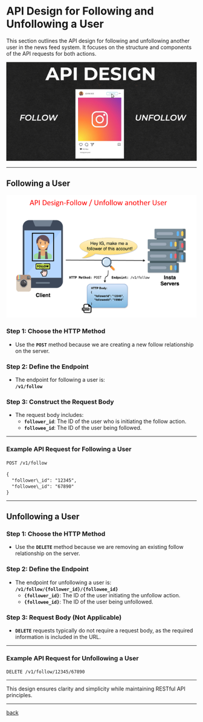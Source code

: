 # **API Design for Following and Unfollowing a User**

This section outlines the API design for following and unfollowing another user in the news feed system. It focuses on the structure and components of the API requests for both actions.

![07.png](img/07.png)

---

## **Following a User**

![08.png](img/08.png)

### **Step 1: Choose the HTTP Method**

* Use the **`POST`** method because we are creating a new follow relationship on the server.

### **Step 2: Define the Endpoint**

* The endpoint for following a user is:  
   **`/v1/follow`**

### **Step 3: Construct the Request Body**

* The request body includes:  
  * **`follower_id`**: The ID of the user who is initiating the follow action.  
  * **`followee_id`**: The ID of the user being followed.

---

### **Example API Request for Following a User**

`POST /v1/follow`

```
{  
  "follower\_id": "12345",  
  "followee\_id": "67890"  
}
```

---

## **Unfollowing a User**

### **Step 1: Choose the HTTP Method**

* Use the **`DELETE`** method because we are removing an existing follow relationship on the server.

### **Step 2: Define the Endpoint**

* The endpoint for unfollowing a user is:  
   **`/v1/follow/{follower_id}/{followee_id}`**  
  * **`{follower_id}`**: The ID of the user initiating the unfollow action.  
  * **`{followee_id}`**: The ID of the user being unfollowed.

### **Step 3: Request Body (Not Applicable)**

* **`DELETE`** requests typically do not require a request body, as the required information is included in the URL.

---

### **Example API Request for Unfollowing a User**

`DELETE /v1/follow/12345/67890`

---

This design ensures clarity and simplicity while maintaining RESTful API principles.

---
[back](../README.md)

